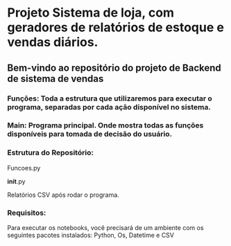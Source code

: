 # Projeto Sistema de loja, com geradores de relatórios de estoque e vendas diários. 

## Bem-vindo ao repositório do projeto de Backend de sistema de vendas

### Funções: Toda a estrutura que utilizaremos para executar o programa, separadas por cada ação disponível no sistema.

### Main: Programa principal. Onde mostra todas as funções disponíveis para tomada de decisão do usuário.

### Estrutura do Repositório:
  Funcoes.py
  
  __init__.py 
  
  Relatórios CSV após rodar o programa.

### Requisitos:
  Para executar os notebooks, você precisará de um ambiente com os seguintes pacotes instalados: Python, Os, Datetime e CSV
